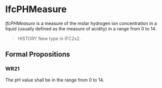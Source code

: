 # IfcPHMeasure

_IfcPHMeasure_ is a measure of the molar hydrogen ion concentration in a liquid (usually defined as the measure of acidity) in a range from 0 to 14.<!-- end of definition -->

> HISTORY  New type in IFC2x2.

## Formal Propositions

### WR21
The pH value shall be in the range from 0 to 14.
